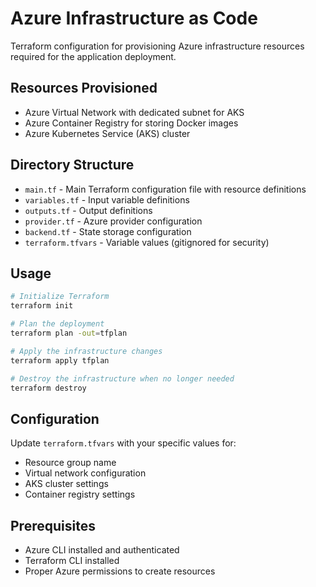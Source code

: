 # Azure Infrastructure as Code

Terraform configuration for provisioning Azure infrastructure resources required for the application deployment.

## Resources Provisioned

- Azure Virtual Network with dedicated subnet for AKS
- Azure Container Registry for storing Docker images
- Azure Kubernetes Service (AKS) cluster

## Directory Structure

- `main.tf` - Main Terraform configuration file with resource definitions
- `variables.tf` - Input variable definitions
- `outputs.tf` - Output definitions
- `provider.tf` - Azure provider configuration
- `backend.tf` - State storage configuration
- `terraform.tfvars` - Variable values (gitignored for security)

## Usage

```bash
# Initialize Terraform
terraform init

# Plan the deployment
terraform plan -out=tfplan

# Apply the infrastructure changes
terraform apply tfplan

# Destroy the infrastructure when no longer needed
terraform destroy
```

## Configuration

Update `terraform.tfvars` with your specific values for:
- Resource group name
- Virtual network configuration
- AKS cluster settings
- Container registry settings

## Prerequisites

- Azure CLI installed and authenticated
- Terraform CLI installed
- Proper Azure permissions to create resources